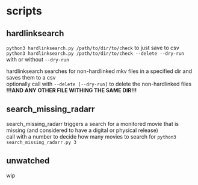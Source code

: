 # scripts

## hardlinksearch

`python3 hardlinksearch.py /path/to/dir/to/check` to just save to csv
`python3 hardlinksearch.py /path/to/dir/to/check --delete --dry-run` with or without `--dry-run`

hardlinksearch searches for non-hardlinked mkv files in a specified dir and saves them to a csv   
optionally call with `--delete [--dry-run]` to delete the non-hardlinked files **!!!AND ANY OTHER FILE WITHING THE SAME DIR!!!**

## search_missing_radarr
search_missing_radarr triggers a search for a monitored movie that is missing (and considered to have a digital or physical release)   
call with a number to decide how many movies to search for `python3 search_missing_radarr.py 3`

## unwatched
wip
